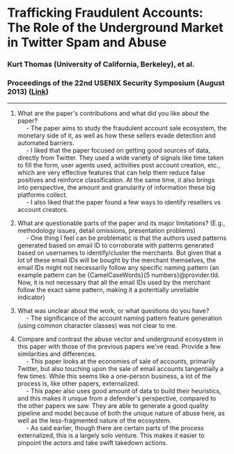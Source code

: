 # Trafficking Fraudulent Accounts: The Role of the Underground Market in Twitter Spam and Abuse
### Kurt Thomas (University of California, Berkeley), et al.
### Proceedings of the 22nd USENIX Security Symposium (August 2013) ([Link](https://www.inwyrd.com/blog/wp-content/uploads/2010/03/usenix20131.pdf))

---

1. What are the paper's contributions and what did you like about the paper?  
&nbsp;&nbsp;&nbsp;&nbsp; - The paper aims to study the fraudulent account sale ecosystem, the monetary side of it, as well as how these sellers evade detection and automated barriers.  
&nbsp;&nbsp;&nbsp;&nbsp; - I liked that the paper focused on getting good sources of data, directly from Twitter. They used a wide variety of signals like time taken to fill the form, user agents used, activities post account creation, etc., which are very effective features that can help them reduce false positives and reinforce classification. At the same time, it also brings into perspective, the amount and granularity of information these big platforms collect.  
&nbsp;&nbsp;&nbsp;&nbsp; - I also liked that the paper found a few ways to identify resellers vs account creators.  

2. What are questionable parts of the paper and its major limitations? (E.g., methodology issues, detail omissions, presentation problems)  
&nbsp;&nbsp;&nbsp;&nbsp; - One thing I feel can be problematic is that the authors used patterns generated based on email ID to corroborate with patterns generated based on usernames to identify/cluster the merchants. But given that a lot of these email IDs will be bought by the merchant themselves, the email IDs might not necessarily follow any specific naming pattern (an example pattern can be {CamelCaseWords}{5 numbers}@provider.tld. Now, it is not necessary that all the email IDs used by the merchant follow the exact same pattern, making it a potentially unreliable indicator)  

3. What was unclear about the work, or what questions do you have?  
&nbsp;&nbsp;&nbsp;&nbsp; - The significance of the account naming pattern feature generation (using common character classes) was not clear to me.  

4. Compare and contrast the abuse vector and underground ecosystem in this paper with those of the previous papers we've read. Provide a few similarities and differences.  
&nbsp;&nbsp;&nbsp;&nbsp; - This paper looks at the economies of sale of accounts, primarily Twitter, but also touching upon the sale of email accounts tangentially a few times. While this seems like a one-person business, a lot of the process is, like other papers, externalized.  
&nbsp;&nbsp;&nbsp;&nbsp; - This paper also uses good amount of data to build their heuristics, and this makes it unique from a defender's perspective, compared to the other papers we saw. They are able to generate a good quality pipeline and model because of both the unique nature of abuse here, as well as the less-fragmented nature of the ecosystem.  
&nbsp;&nbsp;&nbsp;&nbsp; - As said earlier, though there are certain parts of the process externalized, this is a largely solo venture. This makes it easier to pinpoint the actors and take swift takedown actions.  
